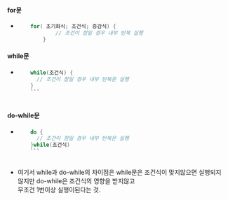 #### for문
  - ``` java  
  	    for( 초기화식; 조건식; 증감식) {  
			    // 조건이 참일 경우 내부 반복 실행  
		    }  
      ```  
      
#### while문
  - ``` java  
        while(조건식) {  
          // 조건이 참일 경우 내부 반복문 실행  
        }  
        ```  
        
#### do-while문
  - ``` java    
        do {  
          // 조건이 참일 경우 내부 반복문 실행  
        }while(조건식)    
        ```  
        
  - 여기서 while과 do-while의 차이점은 while문은 조건식이 맞지않으면 실행되지 않지만 do-while은 조건식의 영향을 받지않고  
  무조건 1번이상 실행이된다는 것.
               

